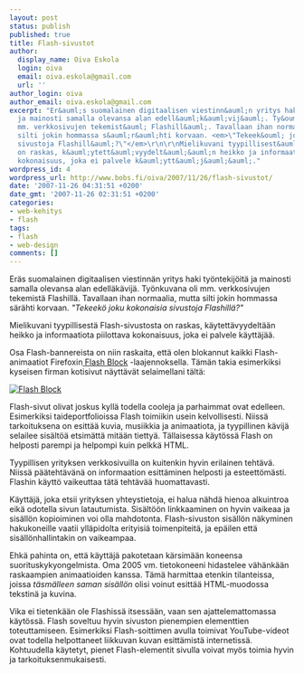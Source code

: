 ```yaml
---
layout: post
status: publish
published: true
title: Flash-sivustot
author:
  display_name: Oiva Eskola
  login: oiva
  email: oiva.eskola@gmail.com
  url: ''
author_login: oiva
author_email: oiva.eskola@gmail.com
excerpt: "Er&auml;s suomalainen digitaalisen viestinn&auml;n yritys haki ty&ouml;ntekij&ouml;it&auml;
  ja mainosti samalla olevansa alan edell&auml;k&auml;vij&auml;. Ty&ouml;nkuvana oli
  mm. verkkosivujen tekemist&auml; Flashill&auml;. Tavallaan ihan normaalia, mutta
  silti jokin hommassa s&auml;r&auml;hti korvaan. <em>\"Tekeek&ouml; joku kokonaisia
  sivustoja Flashill&auml;?\"</em>\r\n\r\nMielikuvani tyypillisest&auml; Flash-sivustosta
  on raskas, k&auml;ytett&auml;vyydelt&auml;&auml;n heikko ja informaatiota piilottava
  kokonaisuus, joka ei palvele k&auml;ytt&auml;j&auml;&auml;."
wordpress_id: 4
wordpress_url: http://www.bobs.fi/oiva/2007/11/26/flash-sivustot/
date: '2007-11-26 04:31:51 +0200'
date_gmt: '2007-11-26 02:31:51 +0200'
categories:
- web-kehitys
- flash
tags:
- flash
- web-design
comments: []
---
```

<p>Er&auml;s suomalainen digitaalisen viestinn&auml;n yritys haki ty&ouml;ntekij&ouml;it&auml; ja mainosti samalla olevansa alan edell&auml;k&auml;vij&auml;. Ty&ouml;nkuvana oli mm. verkkosivujen tekemist&auml; Flashill&auml;. Tavallaan ihan normaalia, mutta silti jokin hommassa s&auml;r&auml;hti korvaan. <em>"Tekeek&ouml; joku kokonaisia sivustoja Flashill&auml;?"</em></p>
<p>Mielikuvani tyypillisest&auml; Flash-sivustosta on raskas, k&auml;ytett&auml;vyydelt&auml;&auml;n heikko ja informaatiota piilottava kokonaisuus, joka ei palvele k&auml;ytt&auml;j&auml;&auml;.<a id="more"></a><a id="more-4"></a></p>
<p>Osa Flash-bannereista on niin raskaita, ett&auml; olen blokannut kaikki Flash-animaatiot Firefoxin<a href="https://addons.mozilla.org/en-US/firefox/addon/433"> Flash Block</a> -laajennoksella. T&auml;m&auml;n takia esimerkiksi kyseisen firman kotisivut n&auml;ytt&auml;v&auml;t selaimellani t&auml;lt&auml;:</p>
<p><a title="Flash Block" href="http://www.bobs.fi/oiva/wp-content/uploads/2007/11/flashblock.png"><img src="http://www.bobs.fi/oiva/wp-content/uploads/2007/11/flashblock.png" alt="Flash Block" /></a></p>
<p>Flash-sivut olivat joskus kyll&auml; todella cooleja ja parhaimmat ovat edelleen. Esimerkiksi taideportfolioissa Flash toimiikin usein kelvollisesti. Niiss&auml; tarkoituksena on esitt&auml;&auml; kuvia, musiikkia ja animaatiota, ja tyypillinen k&auml;vij&auml; selailee sis&auml;lt&ouml;&auml; etsim&auml;tt&auml; mit&auml;&auml;n tietty&auml;. T&auml;llaisessa k&auml;yt&ouml;ss&auml; Flash on helposti parempi ja helpompi kuin pelkk&auml; HTML.</p>
<p>Tyypillisen yrityksen verkkosivuilla on kuitenkin hyvin erilainen teht&auml;v&auml;. Niiss&auml; p&auml;&auml;teht&auml;v&auml;n&auml; on informaation esitt&auml;minen helposti ja esteett&ouml;m&auml;sti. Flashin k&auml;ytt&ouml; vaikeuttaa t&auml;t&auml; teht&auml;v&auml;&auml; huomattavasti.</p>
<p>K&auml;ytt&auml;j&auml;, joka etsii yrityksen yhteystietoja, ei halua n&auml;hd&auml; hienoa alkuintroa eik&auml; odotella sivun latautumista. Sis&auml;lt&ouml;&ouml;n linkkaaminen on hyvin vaikeaa ja sis&auml;ll&ouml;n kopioiminen voi olla mahdotonta. Flash-sivuston sis&auml;ll&ouml;n n&auml;kyminen hakukoneille vaatii yll&auml;pidolta erityisi&auml; toimenpiteit&auml;, ja ep&auml;ilen ett&auml; sis&auml;ll&ouml;nhallintakin on vaikeampaa.</p>
<p>Ehk&auml; pahinta on, ett&auml; k&auml;ytt&auml;j&auml; pakotetaan k&auml;rsim&auml;&auml;n koneensa suorituskykyongelmista. Oma 2005 vm. tietokoneeni hidastelee v&auml;h&auml;nk&auml;&auml;n raskaampien animaatioiden kanssa. T&auml;m&auml; harmittaa etenkin tilanteissa, joissa <em>t&auml;sm&auml;lleen saman sis&auml;ll&ouml;n</em> olisi  voinut esitt&auml;&auml; HTML-muodossa tekstin&auml; ja kuvina.</p>
<p>Vika ei tietenk&auml;&auml;n ole Flashiss&auml; itsess&auml;&auml;n, vaan sen ajattelemattomassa k&auml;yt&ouml;ss&auml;. Flash soveltuu hyvin sivuston pienempien elementtien toteuttamiseen. Esimerkiksi Flash-soittimen avulla toimivat YouTube-videot ovat todella helpottaneet liikkuvan kuvan esitt&auml;mist&auml; internetiss&auml;. Kohtuudella k&auml;ytetyt, pienet Flash-elementit sivulla voivat my&ouml;s toimia hyvin ja tarkoituksenmukaisesti.</p>
